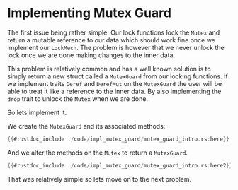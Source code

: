 # Implementing Mutex Guard

The first issue being rather simple. Our lock functions lock the `Mutex` and return a mutable reference to our data which should work fine once we implement our `LockMech`. The problem is however that we never unlock the lock once we are done making changes to the inner data.

This problem is relatively common and has a well known solution is to simply return a new struct called a `MutexGuard` from our locking functions. If we implement traits `Deref` and `DerefMut` on the `MutexGuard` the user will be able to treat it like a reference to the inner data.
By also implementing the `drop` trait to unlock the `Mutex` when we are done.

So lets implement it.

We create the `MutexGuard` and its associated methods:

```rust
{{#rustdoc_include ./code/impl_mutex_guard/mutex_guard_intro.rs:here}}
```

And we alter the methods on the `Mutex` to return a `MutexGuard`.

```rust
{{#rustdoc_include ./code/impl_mutex_guard/mutex_guard_intro.rs:here2}}
```

That was relatively simple so lets move on to the next problem.